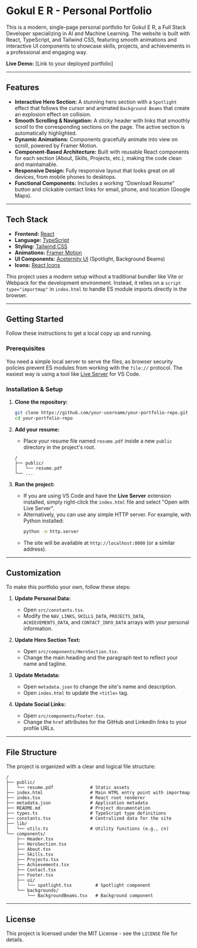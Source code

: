 
# Gokul E R - Personal Portfolio

This is a modern, single-page personal portfolio for Gokul E R, a Full Stack Developer specializing in AI and Machine Learning. The website is built with React, TypeScript, and Tailwind CSS, featuring smooth animations and interactive UI components to showcase skills, projects, and achievements in a professional and engaging way.

**Live Demo:** [Link to your deployed portfolio]

---

## Features

- **Interactive Hero Section:** A stunning hero section with a `Spotlight` effect that follows the cursor and animated `Background Beams` that create an explosion effect on collision.
- **Smooth Scrolling & Navigation:** A sticky header with links that smoothly scroll to the corresponding sections on the page. The active section is automatically highlighted.
- **Dynamic Animations:** Components gracefully animate into view on scroll, powered by Framer Motion.
- **Component-Based Architecture:** Built with reusable React components for each section (About, Skills, Projects, etc.), making the code clean and maintainable.
- **Responsive Design:** Fully responsive layout that looks great on all devices, from mobile phones to desktops.
- **Functional Components:** Includes a working "Download Resume" button and clickable contact links for email, phone, and location (Google Maps).

---

## Tech Stack

- **Frontend:** [React](https://reactjs.org/)
- **Language:** [TypeScript](https://www.typescriptlang.org/)
- **Styling:** [Tailwind CSS](https://tailwindcss.com/)
- **Animations:** [Framer Motion](https://www.framer.com/motion/)
- **UI Components:** [Aceternity UI](https://ui.aceternity.com/) (Spotlight, Background Beams)
- **Icons:** [React Icons](https://react-icons.github.io/react-icons/)

This project uses a modern setup without a traditional bundler like Vite or Webpack for the development environment. Instead, it relies on a `script type="importmap"` in `index.html` to handle ES module imports directly in the browser.

---

## Getting Started

Follow these instructions to get a local copy up and running.

### Prerequisites

You need a simple local server to serve the files, as browser security policies prevent ES modules from working with the `file://` protocol. The easiest way is using a tool like [Live Server](https://marketplace.visualstudio.com/items?itemName=ritwickdey.LiveServer) for VS Code.

### Installation & Setup

1.  **Clone the repository:**
    ```bash
    git clone https://github.com/your-username/your-portfolio-repo.git
    cd your-portfolio-repo
    ```

2.  **Add your resume:**
    - Place your resume file named `resume.pdf` inside a new `public` directory in the project's root.
    ```
    /
    ├── public/
    │   └── resume.pdf
    └── ...
    ```

3.  **Run the project:**
    - If you are using VS Code and have the **Live Server** extension installed, simply right-click the `index.html` file and select "Open with Live Server".
    - Alternatively, you can use any simple HTTP server. For example, with Python installed:
      ```bash
      python -m http.server
      ```
    - The site will be available at `http://localhost:8000` (or a similar address).

---

## Customization

To make this portfolio your own, follow these steps:

1.  **Update Personal Data:**
    - Open `src/constants.tsx`.
    - Modify the `NAV_LINKS`, `SKILLS_DATA`, `PROJECTS_DATA`, `ACHIEVEMENTS_DATA`, and `CONTACT_INFO_DATA` arrays with your personal information.

2.  **Update Hero Section Text:**
    - Open `src/components/HeroSection.tsx`.
    - Change the main heading and the paragraph text to reflect your name and tagline.

3.  **Update Metadata:**
    - Open `metadata.json` to change the site's name and description.
    - Open `index.html` to update the `<title>` tag.

4.  **Update Social Links:**
    - Open `src/components/Footer.tsx`.
    - Change the `href` attributes for the GitHub and LinkedIn links to your profile URLs.

---

## File Structure

The project is organized with a clear and logical file structure:

```
/
├── public/
│   └── resume.pdf              # Static assets
├── index.html                  # Main HTML entry point with importmap
├── index.tsx                   # React root renderer
├── metadata.json               # Application metadata
├── README.md                   # Project documentation
├── types.ts                    # TypeScript type definitions
├── constants.tsx               # Centralized data for the site
├── lib/
│   └── utils.ts                # Utility functions (e.g., cn)
└── components/
    ├── Header.tsx
    ├── HeroSection.tsx
    ├── About.tsx
    ├── Skills.tsx
    ├── Projects.tsx
    ├── Achievements.tsx
    ├── Contact.tsx
    ├── Footer.tsx
    ├── ui/
    │   └── spotlight.tsx         # Spotlight component
    └── backgrounds/
        └── BackgroundBeams.tsx   # Background component
```
---

## License

This project is licensed under the MIT License - see the `LICENSE` file for details.
